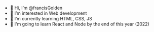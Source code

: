 - 👋 Hi, I’m @francisGolden
- 👀 I’m interested in Web development
- 🌱 I’m currently learning HTML, CSS, JS
- 🎯 I'm going to learn React and Node by the end of this year (2022)

<!---
francisGolden/francisGolden is a ✨ special ✨ repository because its `README.md` (this file) appears on your GitHub profile.
You can click the Preview link to take a look at your changes.
--->
